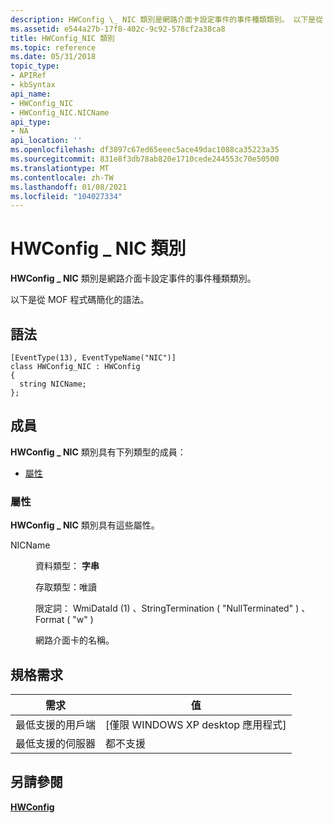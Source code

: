 ```yaml
---
description: HWConfig \_ NIC 類別是網路介面卡設定事件的事件種類類別。 以下是從 MOF 程式碼簡化的語法。
ms.assetid: e544a27b-17f8-402c-9c92-578cf2a38ca8
title: HWConfig_NIC 類別
ms.topic: reference
ms.date: 05/31/2018
topic_type:
- APIRef
- kbSyntax
api_name:
- HWConfig_NIC
- HWConfig_NIC.NICName
api_type:
- NA
api_location: ''
ms.openlocfilehash: df3897c67ed65eeec5ace49dac1088ca35223a35
ms.sourcegitcommit: 831e8f3db78ab820e1710cede244553c70e50500
ms.translationtype: MT
ms.contentlocale: zh-TW
ms.lasthandoff: 01/08/2021
ms.locfileid: "104027334"
---
```

# <a name="hwconfig_nic-class"></a>HWConfig \_ NIC 類別

**HWConfig \_ NIC** 類別是網路介面卡設定事件的事件種類類別。

以下是從 MOF 程式碼簡化的語法。

## <a name="syntax"></a>語法

``` syntax
[EventType(13), EventTypeName("NIC")]
class HWConfig_NIC : HWConfig
{
  string NICName;
};
```

## <a name="members"></a>成員

**HWConfig \_ NIC** 類別具有下列類型的成員：

-   [屬性](#properties)

### <a name="properties"></a>屬性

**HWConfig \_ NIC** 類別具有這些屬性。

<dl> <dt>

NICName
</dt> <dd> <dl> <dt>

資料類型： **字串**
</dt> <dt>

存取類型：唯讀
</dt> <dt>

限定詞： WmiDataId (1) 、StringTermination ( "NullTerminated" ) 、Format ( "w" ) 
</dt> </dl>

網路介面卡的名稱。

</dd> </dl>

## <a name="requirements"></a>規格需求



| 需求 | 值 |
|-------------------------------------|---------------------------------------------|
| 最低支援的用戶端<br/> | \[僅限 WINDOWS XP desktop 應用程式\]<br/> |
| 最低支援的伺服器<br/> | 都不支援<br/>                   |



## <a name="see-also"></a>另請參閱

<dl> <dt>

[**HWConfig**](hwconfig.md)
</dt> </dl>

 

 




